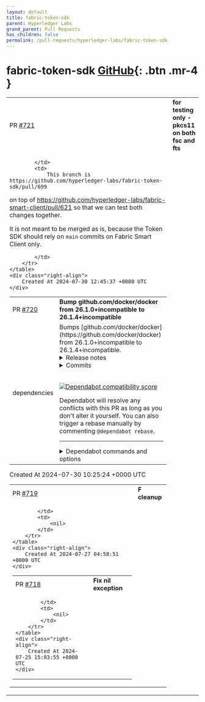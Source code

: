 ```yaml
---
layout: default
title: fabric-token-sdk
parent: Hyperledger Labs
grand_parent: Pull Requests
has_children: false
permalink: /pull-requests/hyperledger-labs/fabric-token-sdk
---
```


# fabric-token-sdk <span class="fs-3 right-align">[GitHub](https://github.com/hyperledger-labs/fabric-token-sdk){: .btn .mr-4 }</span>


<div>
    <table>
        <tr>
            <td>
                PR <a href="https://github.com/hyperledger-labs/fabric-token-sdk/pull/721" class=".btn">#721</a>
            </td>
            <td>
                <b>
                    for testing only - pkcs11 on both fsc and fts
                </b>
            </td>
        </tr>
        <tr>
            <td>
                
            </td>
            <td>
                This branch is https://github.com/hyperledger-labs/fabric-token-sdk/pull/699
on top of https://github.com/hyperledger-labs/fabric-smart-client/pull/621 so that we can test both changes together.

It is not meant to be merged as is, because the Token SDK should rely on `main` commits on Fabric Smart Client only.


            </td>
        </tr>
    </table>
    <div class="right-align">
        Created At 2024-07-30 12:45:37 +0000 UTC
    </div>
</div>

<div>
    <table>
        <tr>
            <td>
                PR <a href="https://github.com/hyperledger-labs/fabric-token-sdk/pull/720" class=".btn">#720</a>
            </td>
            <td>
                <b>
                    Bump github.com/docker/docker from 26.1.0+incompatible to 26.1.4+incompatible
                </b>
            </td>
        </tr>
        <tr>
            <td>
                <span class="chip">dependencies</span>
            </td>
            <td>
                Bumps [github.com/docker/docker](https://github.com/docker/docker) from 26.1.0+incompatible to 26.1.4+incompatible.
<details>
<summary>Release notes</summary>
<p><em>Sourced from <a href="https://github.com/docker/docker/releases">github.com/docker/docker's releases</a>.</em></p>
<blockquote>
<h2>v26.1.4</h2>
<h2>26.1.4</h2>
<p>For a full list of pull requests and changes in this release, refer to the relevant GitHub milestones:</p>
<ul>
<li><a href="https://github.com/docker/cli/issues?q=is%3Aclosed+milestone%3A26.1.4">docker/cli, 26.1.4 milestone</a></li>
<li><a href="https://github.com/moby/moby/issues?q=is%3Aclosed+milestone%3A26.1.4">moby/moby, 26.1.4 milestone</a></li>
<li>Deprecated and removed features, see <a href="https://github.com/docker/cli/blob/v26.1.4/docs/deprecated.md">Deprecated Features</a>.</li>
<li>Changes to the Engine API, see <a href="https://github.com/moby/moby/blob/v26.1.4/docs/api/version-history.md">API version history</a>.</li>
</ul>
<h3>Security</h3>
<p>This release updates the Go runtime to 1.21.11 which contains security fixes for:</p>
<ul>
<li><a href="https://redirect.github.com/golang/go/issues/66869">CVE-2024-24789</a></li>
<li><a href="https://redirect.github.com/golang/go/issues/67680">CVE-2024-24790</a></li>
<li>A symlink time of check to time of use race condition during directory removal reported by Addison Crump (<a href="https://github.com/addisoncrump"><code>@​addisoncrump</code></a>).</li>
</ul>
<h3>Bug fixes and enhancements</h3>
<ul>
<li>Fixed an issue where promoting a node immediately after another node was demoted could cause the promotion to fail. <a href="https://redirect.github.com/moby/moby/pull/47870">moby/moby#47870</a></li>
<li>Prevent the daemon log from being spammed with <code>superfluous response.WriteHeader call ...</code> messages.. <a href="https://redirect.github.com/moby/moby/pull/47843">moby/moby#47843</a></li>
<li>Don't show empty hints when plugins return an empty hook message. <a href="https://redirect.github.com/docker/cli/pull/5083">docker/cli#5083</a></li>
<li>Added <code>ContextType: &quot;moby&quot;</code> to the context list/inspect output to address a compatibility issue with Visual Studio Container Tools. <a href="https://redirect.github.com/docker/cli/pull/5095">docker/cli#5095</a></li>
<li>Fix a compatibility issue with Visual Studio Container Tools. <a href="https://redirect.github.com/docker/cli/pull/5095">docker/cli#5095</a></li>
</ul>
<h3>Packaging updates</h3>
<ul>
<li>Update containerd (static binaries only) to <a href="https://github.com/containerd/containerd/releases/tag/v1.7.17">v1.7.17</a>. <a href="https://redirect.github.com/moby/moby/pull/47841">moby/moby#47841</a></li>
<li><a href="https://redirect.github.com/golang/go/issues/66869">CVE-2024-24789</a>, <a href="https://redirect.github.com/golang/go/issues/67680">CVE-2024-24790</a>: Update Go runtime to 1.21.11. <a href="https://redirect.github.com/moby/moby/pull/47904">moby/moby#47904</a></li>
<li>Update Compose to <a href="https://github.com/docker/compose/releases/tag/v2.27.1">v2.27.1</a>. <a href="https://redirect.github.com/docker/docker-ce-packaging/pull/1022">docker/docker-ce-packages#1022</a></li>
<li>Update Buildx to <a href="https://github.com/docker/buildx/releases/tag/v0.14.1">v0.14.1</a>. <a href="https://redirect.github.com/docker/docker-ce-packaging/pull/1021">docker/docker-ce-packages#1021</a></li>
</ul>
<h2>v26.1.3</h2>
<h2>26.1.3</h2>
<p>For a full list of pull requests and changes in this release, refer to the relevant GitHub milestones:</p>
<ul>
<li><a href="https://github.com/docker/cli/issues?q=is%3Aclosed+milestone%3A26.1.3">docker/cli, 26.1.3 milestone</a></li>
<li><a href="https://github.com/moby/moby/issues?q=is%3Aclosed+milestone%3A26.1.3">moby/moby, 26.1.3 milestone</a></li>
<li>Deprecated and removed features, see <a href="https://github.com/docker/cli/blob/v26.1.3/docs/deprecated.md">Deprecated Features</a>.</li>
<li>Changes to the Engine API, see <a href="https://github.com/moby/moby/blob/v26.1.3/docs/api/version-history.md">API version history</a>.</li>
</ul>
<h3>Bug fixes and enhancements</h3>
<ul>
<li>Fix a regression that prevented the use of DNS servers within a <code>--internal</code> network. <a href="https://redirect.github.com/moby/moby/pull/47832">moby/moby#47832</a></li>
<li>When the internal DNS server's own address is supplied as an external server address, ignore it to avoid unproductive recursion. <a href="https://redirect.github.com/moby/moby/pull/47833">moby/moby#47833</a></li>
</ul>
<h3>Packaging updates</h3>
<!-- raw HTML omitted -->
</blockquote>
<p>... (truncated)</p>
</details>
<details>
<summary>Commits</summary>
<ul>
<li><a href="https://github.com/moby/moby/commit/de5c9cf0b96e4e172b96db54abababa4a328462f"><code>de5c9cf</code></a> Merge pull request <a href="https://redirect.github.com/docker/docker/issues/47912">#47912</a> from thaJeztah/26.1_backport_vendor_containerd_1.7.18</li>
<li><a href="https://github.com/moby/moby/commit/c62dcf8ab17bbc61a196047de4e3866e6a16a766"><code>c62dcf8</code></a> Merge pull request <a href="https://redirect.github.com/docker/docker/issues/47911">#47911</a> from thaJeztah/26.1_backport_bump_containerd_binary...</li>
<li><a href="https://github.com/moby/moby/commit/17315a20ee08bd491eb6a605f11dc02ca0327ee7"><code>17315a2</code></a> vendor: github.com/containerd/containerd v1.7.18</li>
<li><a href="https://github.com/moby/moby/commit/cbd94183abd05880d293f1235707209d7fe593b8"><code>cbd9418</code></a> update containerd binary to v1.7.18</li>
<li><a href="https://github.com/moby/moby/commit/fb9f72aeb6c3d8ada8c88965dd4f12b44cbfea04"><code>fb9f72a</code></a> Merge pull request <a href="https://redirect.github.com/docker/docker/issues/47904">#47904</a> from thaJeztah/26.1_backport_bump_go1.21.11</li>
<li><a href="https://github.com/moby/moby/commit/3115daaa91e57ab8668c44244642d5a174ae4ad7"><code>3115daa</code></a> update to go1.21.11</li>
<li><a href="https://github.com/moby/moby/commit/2861734174423627ada47d971ae61b639046bdfc"><code>2861734</code></a> Merge pull request <a href="https://redirect.github.com/docker/docker/issues/47892">#47892</a> from thaJeztah/26.1_backport_api_docs_network_confi...</li>
<li><a href="https://github.com/moby/moby/commit/9c95aea306fc82ffb1e47390578a7c1f21693ae0"><code>9c95aea</code></a> Merge pull request <a href="https://redirect.github.com/docker/docker/issues/47893">#47893</a> from thaJeztah/26.1_backport_bump_docker_py</li>
<li><a href="https://github.com/moby/moby/commit/3e09e197a7c742b39277495233c918e32a35474f"><code>3e09e19</code></a> Merge pull request <a href="https://redirect.github.com/docker/docker/issues/47894">#47894</a> from thaJeztah/26.1_backport_vendor_containerd_v1.7.17</li>
<li><a href="https://github.com/moby/moby/commit/65b679ac9c4286778171f21ba51c72ca0aa11fd2"><code>65b679a</code></a> Merge pull request <a href="https://redirect.github.com/docker/docker/issues/47889">#47889</a> from thaJeztah/26.1_backport_platforms_err_handling</li>
<li>Additional commits viewable in <a href="https://github.com/docker/docker/compare/v26.1.0...v26.1.4">compare view</a></li>
</ul>
</details>
<br />


[![Dependabot compatibility score](https://dependabot-badges.githubapp.com/badges/compatibility_score?dependency-name=github.com/docker/docker&package-manager=go_modules&previous-version=26.1.0+incompatible&new-version=26.1.4+incompatible)](https://docs.github.com/en/github/managing-security-vulnerabilities/about-dependabot-security-updates#about-compatibility-scores)

Dependabot will resolve any conflicts with this PR as long as you don't alter it yourself. You can also trigger a rebase manually by commenting `@dependabot rebase`.

[//]: # (dependabot-automerge-start)
[//]: # (dependabot-automerge-end)

---

<details>
<summary>Dependabot commands and options</summary>
<br />

You can trigger Dependabot actions by commenting on this PR:
- `@dependabot rebase` will rebase this PR
- `@dependabot recreate` will recreate this PR, overwriting any edits that have been made to it
- `@dependabot merge` will merge this PR after your CI passes on it
- `@dependabot squash and merge` will squash and merge this PR after your CI passes on it
- `@dependabot cancel merge` will cancel a previously requested merge and block automerging
- `@dependabot reopen` will reopen this PR if it is closed
- `@dependabot close` will close this PR and stop Dependabot recreating it. You can achieve the same result by closing it manually
- `@dependabot show <dependency name> ignore conditions` will show all of the ignore conditions of the specified dependency
- `@dependabot ignore this major version` will close this PR and stop Dependabot creating any more for this major version (unless you reopen the PR or upgrade to it yourself)
- `@dependabot ignore this minor version` will close this PR and stop Dependabot creating any more for this minor version (unless you reopen the PR or upgrade to it yourself)
- `@dependabot ignore this dependency` will close this PR and stop Dependabot creating any more for this dependency (unless you reopen the PR or upgrade to it yourself)
You can disable automated security fix PRs for this repo from the [Security Alerts page](https://github.com/hyperledger-labs/fabric-token-sdk/network/alerts).

</details>
            </td>
        </tr>
    </table>
    <div class="right-align">
        Created At 2024-07-30 10:25:24 +0000 UTC
    </div>
</div>

<div>
    <table>
        <tr>
            <td>
                PR <a href="https://github.com/hyperledger-labs/fabric-token-sdk/pull/719" class=".btn">#719</a>
            </td>
            <td>
                <b>
                    F cleanup
                </b>
            </td>
        </tr>
        <tr>
            <td>
                
            </td>
            <td>
                <nil>
            </td>
        </tr>
    </table>
    <div class="right-align">
        Created At 2024-07-27 04:58:51 +0000 UTC
    </div>
</div>

<div>
    <table>
        <tr>
            <td>
                PR <a href="https://github.com/hyperledger-labs/fabric-token-sdk/pull/718" class=".btn">#718</a>
            </td>
            <td>
                <b>
                    Fix nil exception
                </b>
            </td>
        </tr>
        <tr>
            <td>
                
            </td>
            <td>
                <nil>
            </td>
        </tr>
    </table>
    <div class="right-align">
        Created At 2024-07-25 15:03:55 +0000 UTC
    </div>
</div>

